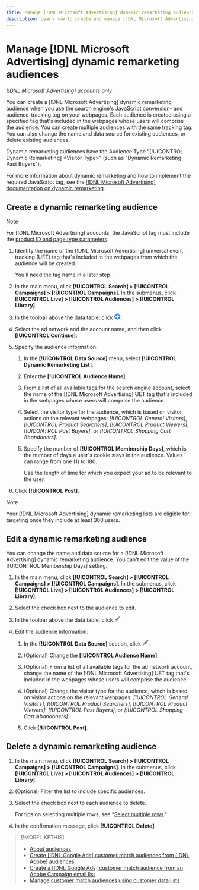 ```yaml
---
title: Manage [!DNL Microsoft Advertising] dynamic remarketing audiences
description: Learn how to create and manage [!DNL Microsoft Advertising] dynamic remarketing audiences.
---
```

# Manage [!DNL Microsoft Advertising] dynamic remarketing audiences

*[!DNL Microsoft Advertising] accounts only*

You can create a [!DNL Microsoft Advertising] dynamic remarketing audience when you use the search engine's JavaScript conversion- and audience-tracking tag on your webpages. Each audience is created using a specified tag that's included in the webpages whose users will comprise the audience. You can create multiple audiences with the same tracking tag. You can also change the name and data source for existing audiences, or delete existing audiences.

Dynamic remarketing audiences have the Audience Type "[!UICONTROL Dynamic Remarketing] \<Visitor Type\>" (such as "Dynamic Remarketing Past Buyers").

For more information about dynamic remarketing and how to implement the required JavaScript tag, see the [[!DNL Microsoft Advertising] documentation on dynamic remarketing](https://help.ads.microsoft.com/#apex/ads/en/56910).

## Create a dynamic remarketing audience

>[!NOTE]
>
>For [!DNL Microsoft Advertising] accounts, the JavaScript tag must include the [product ID and page type parameters](https://help.ads.microsoft.com/#apex/ads/en/56910/1/#exp85).

1. Identify the name of the [!DNL Microsoft Advertising] universal event tracking (UET) tag that's included in the webpages from which the audience will be created.

   You'll need the tag name in a later step.

1. In the main menu, click **[!UICONTROL Search] > [!UICONTROL Campaigns] > [!UICONTROL Campaigns]**. In the submenus, click **[!UICONTROL Live] > [!UICONTROL Audiences] > [!UICONTROL Library]**.

1. In the toolbar above the data table, click ![Create](/help/search-social-commerce/assets/add.png "Create").

1. Select the ad network and the account name, and then click **[!UICONTROL Continue]**.

1. Specify the audience information:

   1. In the **[!UICONTROL Data Source]** menu, select **[!UICONTROL Dynamic Remarketing List]**.
   
   1. Enter the **[!UICONTROL Audience Name]**.
   
   1. From a list of all available tags for the search engine account, select the name of the [!DNL Microsoft Advertising] UET tag that's included in the webpages whose users will comprise the audience.
   
   1. Select the visitor type for the audience, which is based on visitor actions on the relevant webpages: *[!UICONTROL General Visitors]*, *[!UICONTROL Product Searchers]*, *[!UICONTROL Product Viewers]*, *[!UICONTROL Past Buyers]*, or *[!UICONTROL Shopping Cart Abandoners]*.
   
   1. Specify the number of **[!UICONTROL Membership Days]**, which is the number of days a user's cookie stays in the audience. Values can range from one (1) to 180.
      
      Use the length of time for which you expect your ad to be relevant to the user.

1. Click **[!UICONTROL Post]**.

>[!NOTE]
>
>Your [!DNL Microsoft Advertising] dynamic remarketing lists are eligible for targeting once they include at least 300 users.

## Edit a dynamic remarketing audience

You can change the name and data source for a [!DNL Microsoft Advertising] dynamic remarketing audience. You can't edit the value of the [!UICONTROL Membership Days] setting.

1. In the main menu, click **[!UICONTROL Search] > [!UICONTROL Campaigns] > [!UICONTROL Campaigns]**. In the submenus, click **[!UICONTROL Live] > [!UICONTROL Audiences] > [!UICONTROL Library]**.

1. Select the check box next to the audience to edit.

1. In the toolbar above the data table, click ![Edit](/help/search-social-commerce/assets/edit.png "Edit").

1. Edit the audience information:

   1. In the **[!UICONTROL Data Source]** section, click ![Edit](/help/search-social-commerce/assets/edit.png "Edit").

   1. (Optional) Change the **[!UICONTROL Audience Name]**.

   1. (Optional) From a list of all available tags for the ad network account, change the name of the [!DNL Microsoft Advertising] UET tag that's included in the webpages whose users will comprise the audience.

   1. (Optional) Change the visitor type for the audience, which is based on visitor actions on the relevant webpages: *[!UICONTROL General Visitors]*, *[!UICONTROL Product Searchers]*, *[!UICONTROL Product Viewers]*, *[!UICONTROL Past Buyers]*, or *[!UICONTROL Shopping Cart Abandoners]*.

   1. Click **[!UICONTROL Post]**.

## Delete a dynamic remarketing audience

1. In the main menu, click **[!UICONTROL Search] > [!UICONTROL Campaigns] > [!UICONTROL Campaigns]**. In the submenus, click **[!UICONTROL Live] > [!UICONTROL Audiences] > [!UICONTROL Library]**.

1. (Optional) Filter the list to include specific audiences.

1. Select the check box next to each audience to delete.

   For tips on selecting multiple rows, see "[Select multiple rows](/help/search-social-commerce/common-tasks/navigation-editing-selection/multiple-rows-select.md)."

1. In the confirmation message, click **[!UICONTROL Delete]**.
 
>[!MORELIKETHIS]
>
>* [About audiences](audience-about.md)
>* [Create [!DNL Google Ads] customer match audiences from [!DNL Adobe] audiences](google-audience-from-adobe-audience.md)
>* [Create a [!DNL Google Ads] customer match audience from an Adobe Campaign email list](google-audience-from-campaign-email-list.md)
>* [Manage customer match audiences using customer data lists](audience-from-customer-data-list.md)
